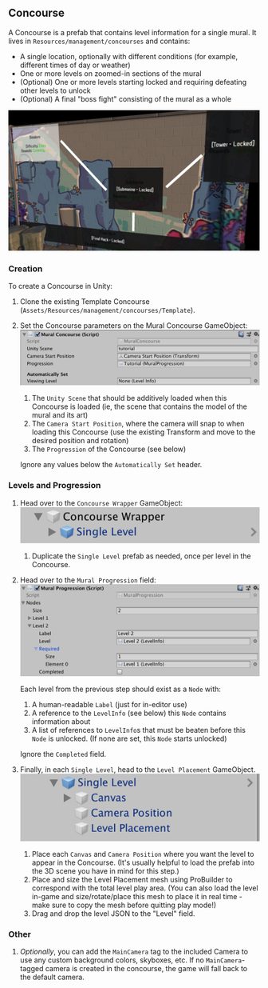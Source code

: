 ## Concourse

A Concourse is a prefab that contains level information for a single mural. It lives in `Resources/management/concourses` and contains:

-   A single location, optionally with different conditions (for example, different times of day or weather)
-   One or more levels on zoomed-in sections of the mural
-   (Optional) One or more levels starting locked and requiring defeating other levels to unlock
-   (Optional) A final "boss fight" consisting of the mural as a whole

![An example Concourse in the alpha, with a mural on the wall and some locked and unlocked levels.](./concourse.png)

### Creation

To create a Concourse in Unity:

1.  Clone the existing Template Concourse (`Assets/Resources/management/concourses/Template`).
1.  Set the Concourse parameters on the Mural Concourse GameObject:
    ![Concourse parameters in Unity.](./params.png)

    1.  The `Unity Scene` that should be additively loaded when this Concourse is loaded (ie, the scene that contains the model of the mural and its art)
    1.  The `Camera Start Position`, where the camera will snap to when loading this Concourse (use the existing Transform and move to the desired position and rotation)
    1.  The `Progression` of the Concourse (see below)

    Ignore any values below the `Automatically Set` header.

### Levels and Progression

1.  Head over to the `Concourse Wrapper` GameObject:
    ![Concourse Wrap prefab in Unity.](./concourse-wrap.png)

    1.  Duplicate the `Single Level` prefab as needed, once per level in the Concourse.

1.  Head over to the `Mural Progression` field:
    ![Mural Progression fields in Unity.](./progression.png)

    Each level from the previous step should exist as a `Node` with:

    1.  A human-readable `Label` (just for in-editor use)
    1.  A reference to the `LevelInfo` (see below) this `Node` contains information about
    1.  A list of references to `LevelInfo`s that must be beaten before this `Node` is unlocked. (If none are set, this `Node` starts unlocked)

    Ignore the `Completed` field.

1.  Finally, in each `Single Level`, head to the `Level Placement` GameObject.
    ![Single Level GameObjects in Unity.](./single-level.png)

    1.  Place each `Canvas` and `Camera Position` where you want the level to appear in the Concourse. (It's usually helpful to load the prefab into the 3D scene you have in mind for this step.)
    1.  Place and size the Level Placement mesh using ProBuilder to correspond with the total level play area. (You can also load the level in-game and size/rotate/place this mesh to place it in real time - make sure to copy the mesh before quitting play mode!)
    1.  Drag and drop the level JSON to the "Level" field.

### Other

1.  _Optionally_, you can add the `MainCamera` tag to the included Camera to use any custom background colors, skyboxes, etc. If no `MainCamera`-tagged camera is created in the concourse, the game will fall back to the default camera.
